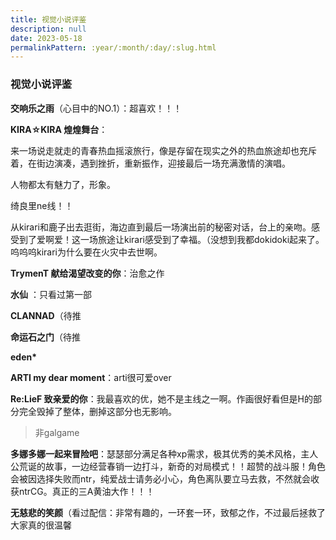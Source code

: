 ```yaml
---
title: 视觉小说评鉴
description: null
date: 2023-05-18
permalinkPattern: :year/:month/:day/:slug.html
---
```


### 视觉小说评鉴

**交响乐之雨**（心目中的NO.1）：超喜欢！！！

**KIRA☆KIRA 煌煌舞台**：

来一场说走就走的青春热血摇滚旅行，像是存留在现实之外的热血旅途却也充斥着，在街边演凑，遇到挫折，重新振作，迎接最后一场充满激情的演唱。

人物都太有魅力了，形象。

绮良里ne线！！

从kirari和鹿子出去逛街，海边直到最后一场演出前的秘密对话，台上的亲吻。感受到了爱啊爱！这一场旅途让kirari感受到了幸福。（没想到我都dokidoki起来了。呜呜呜kirari为什么要在火灾中去世啊。

**TrymenT 献给渴望改变的你**：治愈之作

**水仙** ：只看过第一部

**CLANNAD**（待推

**命运石之门**（待推

**eden\***    

**ARTI my dear moment**：arti很可爱over

**Re:LieF 致亲爱的你**：我最喜欢的优，她不是主线之一啊。作画很好看但是H的部分完全毁掉了整体，删掉这部分也无影响。

> 非galgame

**多娜多娜一起来冒险吧**：瑟瑟部分满足各种xp需求，极其优秀的美术风格，主人公荒诞的故事，一边经营春销一边打斗，新奇的对局模式！！超赞的战斗服！角色会被因选择失败而ntr，纯爱战士请务必小心，角色离队要立马去救，不然就会收获ntrCG。真正的三A黄油大作！！！

**无慈悲的笑颜**（看过配信：非常有趣的，一环套一环，致郁之作，不过最后拯救了大家真的很温馨
